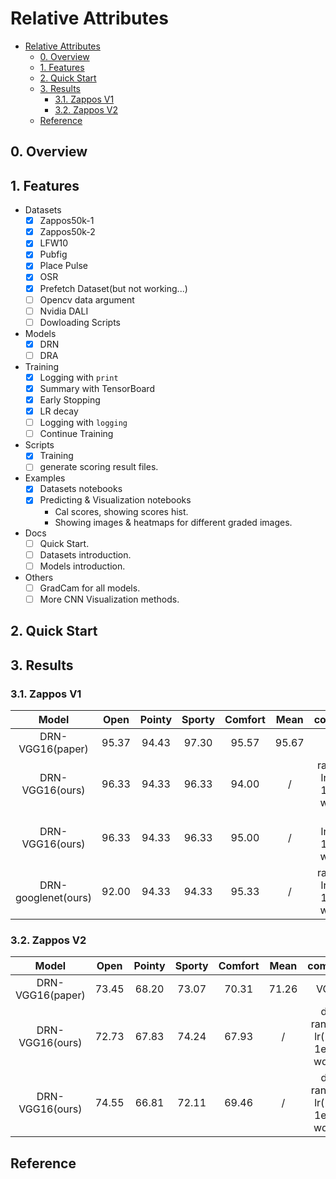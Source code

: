 # Relative Attributes

+ [Relative Attributes](#relative-attributes)
  + [0. Overview](#0-overview)
  + [1. Features](#1-features)
  + [2. Quick Start](#2-quick-start)
  + [3. Results](#3-results)
    + [3.1. Zappos V1](#31-zappos-v1)
    + [3.2. Zappos V2](#32-zappos-v2)
  + [Reference](#reference)

## 0. Overview

## 1. Features
+ Datasets
  + [x] Zappos50k-1
  + [x] Zappos50k-2
  + [x] LFW10
  + [x] Pubfig
  + [x] Place Pulse
  + [x] OSR
  + [x] Prefetch Dataset(but not working...)
  + [ ] Opencv data argument
  + [ ] Nvidia DALI
  + [ ] Dowloading Scripts
+ Models
  + [x] DRN
  + [ ] DRA
+ Training
  + [x] Logging with `print`
  + [x] Summary with TensorBoard
  + [x] Early Stopping
  + [x] LR decay
  + [ ] Logging with `logging`
  + [ ] Continue Training
+ Scripts
  + [x] Training
  + [ ] generate scoring result files.
+ Examples
  + [x] Datasets notebooks
  + [x] Predicting & Visualization notebooks
    + Cal scores, showing scores hist.
    + Showing images & heatmaps for different graded images.
+ Docs
  + [ ] Quick Start.
  + [ ] Datasets introduction.
  + [ ] Models introduction.
+ Others
  + [ ] GradCam for all models.
  + [ ] More CNN Visualization methods.

## 2. Quick Start

## 3. Results

### 3.1. Zappos V1
|        Model        | Open  | Pointy | Sporty | Comfort | Mean  |             comments              |
| :-----------------: | :---: | :----: | :----: | :-----: | :---: | :-------------------------------: |
|  DRN-VGG16(paper)   | 95.37 | 94.43  | 97.30  |  95.57  | 95.67 |                 /                 |
|   DRN-VGG16(ours)   | 96.33 | 94.33  | 96.33  |  94.00  |   /   | ranknet + lr(1e-4, 1e-5) + wd1e-5 |
|   DRN-VGG16(ours)   | 96.33 | 94.33  | 96.33  |  95.00  |   /   |   dra + lr(1e-4, 1e-5) + wd1e-5   |
| DRN-googlenet(ours) | 92.00 | 94.33  | 94.33  |  95.33  |   /   | ranknet + lr(1e-4, 1e-5) + wd1e-5 |


### 3.2. Zappos V2
|      Model       | Open  | Pointy | Sporty | Comfort | Mean  |                comments                 |
| :--------------: | :---: | :----: | :----: | :-----: | :---: | :-------------------------------------: |
| DRN-VGG16(paper) | 73.45 | 68.20  | 73.07  |  70.31  | 71.26 |                  VGG16                  |
| DRN-VGG16(ours)  | 72.73 | 67.83  | 74.24  |  67.93  |   /   | drn + ranknet + lr(1e-4, 1e-5) + wd1e-5 |
| DRN-VGG16(ours)  | 74.55 | 66.81  | 72.11  |  69.46  |   /   | drn + ranknet + lr(1e-4, 1e-5) + wd5e-5 |


## Reference